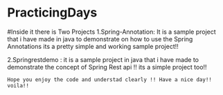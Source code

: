 # PracticingDays

#Inside it there is Two Projects 
1.Spring-Annotation:
    It is a sample project that i have made in java to demonstrate on how to use the Spring Annotations its a pretty simple and working sample project!!
    
2.Springrestdemo :
    it is a sample project in java that i have made to demonstrate the concept of Spring Rest api !! its a simple project too!!
    
    Hope you enjoy the code and understad clearly !! Have a nice day!! voila!!
